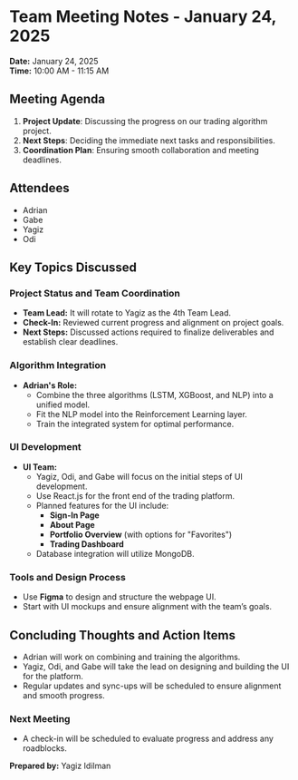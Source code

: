 # Team Meeting Notes - January 24, 2025

**Date:** January 24, 2025  
**Time:** 10:00 AM - 11:15 AM  

## Meeting Agenda
1. **Project Update**: Discussing the progress on our trading algorithm project.  
2. **Next Steps**: Deciding the immediate next tasks and responsibilities.  
3. **Coordination Plan**: Ensuring smooth collaboration and meeting deadlines.

## Attendees
- Adrian  
- Gabe  
- Yagiz  
- Odi  

## Key Topics Discussed

### Project Status and Team Coordination
- **Team Lead:** It will rotate to Yagiz as the 4th Team Lead.
- **Check-In:** Reviewed current progress and alignment on project goals.
- **Next Steps:** Discussed actions required to finalize deliverables and establish clear deadlines.

### Algorithm Integration
- **Adrian's Role:** 
  - Combine the three algorithms (LSTM, XGBoost, and NLP) into a unified model.
  - Fit the NLP model into the Reinforcement Learning layer.
  - Train the integrated system for optimal performance.

### UI Development
- **UI Team:** 
  - Yagiz, Odi, and Gabe will focus on the initial steps of UI development.
  - Use React.js for the front end of the trading platform.
  - Planned features for the UI include:
    - **Sign-In Page**
    - **About Page**
    - **Portfolio Overview** (with options for "Favorites")
    - **Trading Dashboard**
  - Database integration will utilize MongoDB.

### Tools and Design Process
- Use **Figma** to design and structure the webpage UI.
- Start with UI mockups and ensure alignment with the team’s goals.

## Concluding Thoughts and Action Items
- Adrian will work on combining and training the algorithms.
- Yagiz, Odi, and Gabe will take the lead on designing and building the UI for the platform.
- Regular updates and sync-ups will be scheduled to ensure alignment and smooth progress.

### Next Meeting
- A check-in will be scheduled to evaluate progress and address any roadblocks.

**Prepared by:** Yagiz Idilman
